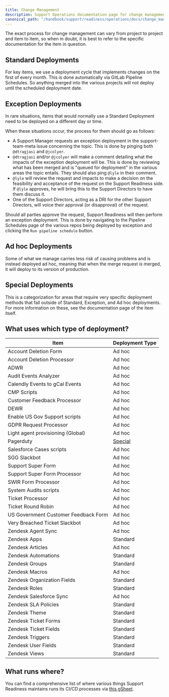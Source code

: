 ```yaml
---
title: Change Management
description: Support Operations documentation page for change management
canonical_path: "/handbook/support/readiness/operations/docs/change_management"
---
```


The exact process for change management can vary from project to project and
item to item, so when in doubt, it is best to refer to the specific
documentation for the item in question.

## Standard Deployments

For key items, we use a deployment cycle that implements changes on the first of
every month. This is done automatically via GitLab Pipeline Schedules. So
anything merged into the various projects will not deploy until the scheduled
deployment date.

## Exception Deployments

In rare situations, items that would normally use a Standard Deployment need to
be deployed on a different day or time.

When these situations occur, the process for them should go as follows:

- A Support Manager requests an exception deployment in the support-team-meta
  issue concerning the topic. This is done by pinging both `@dtragjasi` and
  `@jcolyer`.
- `@dtragjasi` and/or `@jcolyer` will make a comment detailing what the impacts
  of the exception deployment will be. This is done by reviewing what has been
  merged and is "queued for deployment" in the various areas the topic entails.
  They should also ping `@lyle` in their comment.
- `@lyle` will review the request and impacts to make a decision on the
  feasibility and acceptance of the request on the Support Readiness side. If
  `@lyle` approves, he will bring this to the Support Directors to have them
  discuss it.
- One of the Support Directors, acting as a DRI for the other Support Directors,
  will voice their approval (or disapproval) of the request.

Should all parties approve the request, Support Readiness will then perform an
exception deployment. This is done by navigating to the Pipeline Schedules page
of the various repos being deployed by exception and clicking the
`Run pipeline schedule` button.

## Ad hoc Deployments

Some of what we manage carries less risk of causing problems and is instead
deployed ad hoc, meaning that when the merge request is merged, it will deploy
to its version of production.

## Special Deployments

This is a categorization for areas that require very specific deployment methods
that fall outside of Standard, Exception, and Ad hoc deployments. For more
information on these, see the documentation page of the item itself.

## What uses which type of deployment?

| Item                                 | Deployment Type |
|--------------------------------------|-----------------|
| Account Deletion Form                | Ad hoc |
| Account Deletion Processor           | Ad hoc |
| ADWR                                 | Ad hoc |
| Audit Events Analyzer                | Ad hoc |
| Calendly Events to gCal Events       | Ad hoc |
| CMP Scripts                          | Ad hoc |
| Customer Feedback Processor          | Ad hoc |
| DEWR                                 | Ad hoc |
| Enable US Gov Support scripts        | Ad hoc |
| GDPR Request Processor               | Ad hoc |
| Light agent provisioning (Global)    | Ad hoc |
| Pagerduty                            | [Special](../pagerduty/change_management/) |
| Salesforce Cases scripts             | Ad hoc |
| SGG Slackbot                         | Ad hoc |
| Support Super Form                   | Ad hoc |
| Support Super Form Processor         | Ad hoc |
| SWIR Form Processor                  | Ad hoc |
| System Audits scripts                | Ad hoc |
| Ticket Processor                     | Ad hoc |
| Ticket Round Robin                   | Ad hoc |
| US Government Customer Feedback Form | Ad hoc |
| Very Breached Ticket Slackbot        | Ad hoc |
| Zendesk Agent Sync                   | Ad hoc |
| Zendesk Apps                         | Standard |
| Zendesk Articles                     | Ad hoc |
| Zendesk Automations                  | Standard |
| Zendesk Groups                       | Standard |
| Zendesk Macros                       | Ad hoc |
| Zendesk Organization Fields          | Standard |
| Zendesk Roles                        | Standard |
| Zendesk Salesforce Sync              | Ad hoc |
| Zendesk SLA Policies                 | Standard |
| Zendesk Theme                        | Standard |
| Zendesk Ticket Forms                 | Standard |
| Zendesk Ticket Fields                | Standard |
| Zendesk Triggers                     | Standard |
| Zendesk User Fields                  | Standard |
| Zendesk Views                        | Standard |

## What runs where?

You can find a comprehensive list of where various things Support Readiness
maintains runs its CI/CD processes via
[this gSheet](https://docs.google.com/spreadsheets/d/1nilaJ4Ey7Rf-6rC9jROcOMqYExb29zjAbEeN3LMl_qk/edit?usp=sharing).
